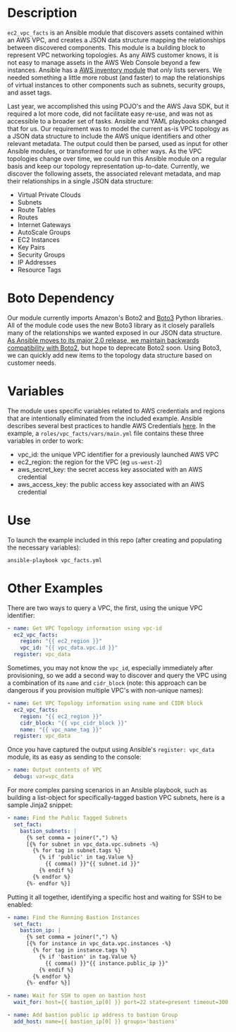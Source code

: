 # Description

`ec2_vpc_facts` is an Ansible module that discovers assets contained within an AWS VPC, and creates a JSON data structure mapping the relationships between discovered components. This module is a building block to represent VPC networking topologies. As any AWS customer knows, it is not easy to manage assets in the AWS Web Console beyond a few instances. Ansible has a [AWS inventory module](https://docs.ansible.com/ansible/intro_dynamic_inventory.html#example-aws-ec2-external-inventory-script) that *only* lists servers. We needed something a little more robust (and faster) to map the relationships of virtual instances to other components such as subnets, security groups, and asset tags.

Last year, we accomplished this using POJO's and the AWS Java SDK, but it required a lot more code, did not facilitate easy re-use, and was not as accessible to a broader set of tasks. Ansible and YAML playbooks changed that for us. Our requirement was to model the current as-is VPC topology as a JSON data structure to include the AWS unique identifiers and other relevant metadata. The output could then be parsed, used as input for other Ansible modules, or transformed for use in other ways. As the VPC topologies change over time, we could  run this Ansible module on a regular basis and keep our topology representation up-to-date. Currently, we discover the following assets, the associated relevant metadata, and map their relationships in a single JSON data structure:


* Virtual Private Clouds
* Subnets
* Route Tables
* Routes
* Internet Gateways
* AutoScale Groups
* EC2 Instances
* Key Pairs
* Security Groups
* IP Addresses
* Resource Tags

# Boto Dependency

Our module currently imports Amazon's Boto2 and [Boto3](https://github.com/boto/boto3) Python libraries.  All of the module code uses the new Boto3 library as it closely parallels many of the relationships we wanted exposed in our JSON data structure. [As Ansible moves to its major 2.0 release, we maintain backwards compatibility with Boto2](https://github.com/ansible/ansible/issues/13010), but hope to deprecate Boto2 soon.   Using Boto3, we can quickly add new items to the topology data structure based on customer needs.

# Variables

The module uses specific variables related to AWS credentials and regions that are intentionally eliminated from the included example.  Ansible describes several best practices to handle AWS Credentials [here](https://docs.ansible.com/ansible/guide_aws.html).  In the example, a `roles/vpc_facts/vars/main.yml` file contains these three variables in order to work:

* vpc_id: the unique VPC identifier for a previously launched AWS VPC
* ec2_region: the region for the VPC (eg `us-west-2`)
* aws_secret_key: the secret access key associated with an AWS credential
* aws_access_key: the public access key associated with an AWS credential

# Use

To launch the example included in this repo (after creating and populating the necessary variables):

`ansible-playbook vpc_facts.yml`

# Other Examples

There are two ways to query a VPC, the first, using the unique VPC identifier:
```yaml
- name: Get VPC Topology information using vpc-id
  ec2_vpc_facts:
    region: "{{ ec2_region }}"
    vpc_id: "{{ vpc_data.vpc.id }}"
  register: vpc_data
```
Sometimes, you may not know the `vpc_id`, especially immediately after provisioning, so we add a second way to discover and query the VPC using a combination of its `name` and `cidr_block` (note: this approach can be dangerous if you provision multiple VPC's with non-unique names):
```yaml
- name: Get VPC Topology information using name and CIDR block
  ec2_vpc_facts:
    region: "{{ ec2_region }}"
    cidr_block: "{{ vpc_cidr_block }}"
    name: "{{ vpc_name_tag }}"
  register: vpc_data
```

Once you have captured the output using Ansible's `register: vpc_data` module, its as easy as sending to the console:

```yaml
- name: Output contents of VPC
  debug: var=vpc_data
```

For more complex parsing scenarios in an Ansible playbook, such as building a list-object for specifically-tagged bastion VPC subnets, here is a sample Jinja2 snippet:

```yaml
- name: Find the Public Tagged Subnets
  set_fact:
    bastion_subnets: |
      {% set comma = joiner(",") %}
      [{% for subnet in vpc_data.vpc.subnets -%}
        {% for tag in subnet.tags %}
          {% if 'public' in tag.Value %}
            {{ comma() }}"{{ subnet.id }}"
          {% endif %}
        {% endfor %}
      {%- endfor %}]
```
Putting it all together, identifying a specific host and waiting for SSH to be enabled:
```yaml
- name: Find the Running Bastion Instances
  set_fact:
    bastion_ip: |
      {% set comma = joiner(",") %}
      [{% for instance in vpc_data.vpc.instances -%}
        {% for tag in instance.tags %}
          {% if 'bastion' in tag.Value %}
            {{ comma() }}"{{ instance.public_ip }}"
          {% endif %}
        {% endfor %}
      {%- endfor %}]

- name: Wait for SSH to open on bastion host
  wait_for: host={{ bastion_ip[0] }} port=22 state=present timeout=300 search_regex=OpenSSH delay=10

- name: Add bastion public ip address to bastion Group
  add_host: name={{ bastion_ip[0] }} groups='bastions'
  ```
